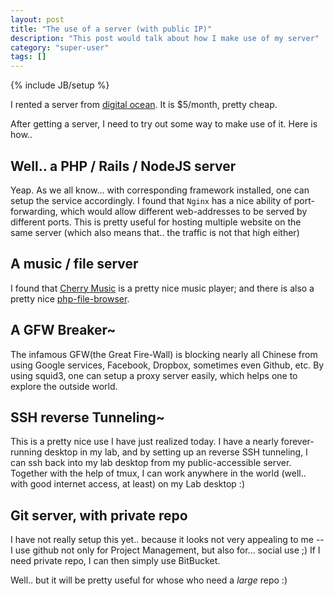 ```yaml
---
layout: post
title: "The use of a server (with public IP)"
description: "This post would talk about how I make use of my server"
category: "super-user"
tags: []
---
```

{% include JB/setup %}

I rented a server from [digital ocean](https://www.digitalocean.com/?refcode=e806d5fd28b9). It is $5/month, pretty cheap.

After getting a server, I need to try out some way to make use of it. Here is how..


## Well.. a PHP / Rails / NodeJS server
Yeap. As we all know... with corresponding framework installed, one can setup the service accordingly. I found that `Nginx` has a nice ability of port-forwarding, which would allow different web-addresses to be served by different ports. This is pretty useful for hosting multiple website on the same server (which also means that.. the traffic is not that high either)

## A music / file server
I found that [Cherry Music](https://github.com/devsnd/cherrymusic) is a pretty nice music player; and there is also a pretty nice [php-file-browser](https://github.com/1337/php-file-browser).


## A GFW Breaker~
The infamous GFW(the Great Fire-Wall) is blocking nearly all Chinese from using Google services, Facebook, Dropbox, sometimes even Github, etc.
By using squid3, one can setup a proxy server easily, which helps one to explore the outside world. 


## SSH reverse Tunneling~
This is a pretty nice use I have just realized today. I have a nearly forever-running desktop in my lab, and by setting up an reverse SSH tunneling, I can ssh back into my lab desktop from my public-accessible server. Together with the help of tmux, I can work anywhere in the world (well.. with good internet access, at least) on my Lab desktop :)


## Git server, with private repo
I have not really setup this yet.. because it looks not very appealing to me -- I use github not only for Project Management, but also for... social use ;) If I need private repo, I can then simply use BitBucket.

Well.. but it will be pretty useful for whose who need a _large_ repo :)

